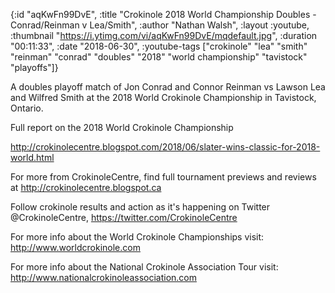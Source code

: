 {:id "aqKwFn99DvE",
 :title
 "Crokinole 2018 World Championship Doubles - Conrad/Reinman v Lea/Smith",
 :author "Nathan Walsh",
 :layout :youtube,
 :thumbnail "https://i.ytimg.com/vi/aqKwFn99DvE/mqdefault.jpg",
 :duration "00:11:33",
 :date "2018-06-30",
 :youtube-tags
 ["crokinole"
  "lea"
  "smith"
  "reinman"
  "conrad"
  "doubles"
  "2018"
  "world championship"
  "tavistock"
  "playoffs"]}


A doubles playoff match of Jon Conrad and Connor Reinman vs Lawson Lea and Wilfred Smith at the 2018 World Crokinole Championship in Tavistock, Ontario.

Full report on the 2018 World Crokinole Championship

http://crokinolecentre.blogspot.com/2018/06/slater-wins-classic-for-2018-world.html

For more from CrokinoleCentre, find full tournament previews and reviews at http://crokinolecentre.blogspot.ca

Follow crokinole results and action as it's happening on Twitter @CrokinoleCentre, https://twitter.com/CrokinoleCentre

For more info about the World Crokinole Championships visit: http://www.worldcrokinole.com

For more info about the National Crokinole Association Tour visit: http://www.nationalcrokinoleassociation.com
